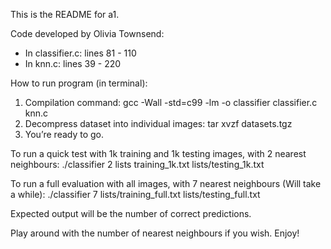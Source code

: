 This is the README for a1.

Code developed by Olivia Townsend:

   - In classifier.c: lines 81 - 110
   - In knn.c: lines 39 - 220

How to run program (in terminal): 

   1. Compilation command: gcc -Wall -std=c99 -lm -o classifier classifier.c knn.c
   2. Decompress dataset into individual images: tar xvzf datasets.tgz
   3. You’re ready to go. 

   To run a quick test with 1k training and 1k testing images, with 2 nearest neighbours: ./classifier 2 lists training_1k.txt lists/testing_1k.txt

   To run a full evaluation with all images, with 7 nearest neighbours (Will take a while): ./classifier 7 lists/training_full.txt lists/testing_full.txt
   
   Expected output will be the number of correct predictions. 
  
   Play around with the number of nearest neighbours if you wish. Enjoy!
 

